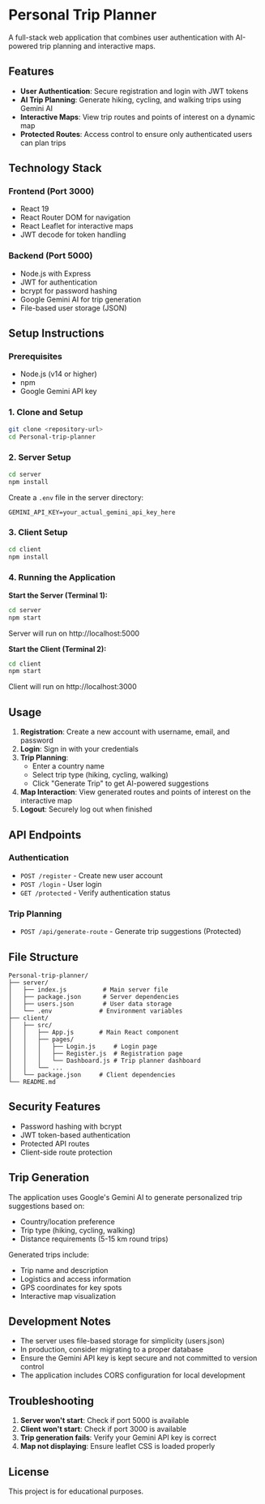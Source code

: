 # Personal Trip Planner

A full-stack web application that combines user authentication with AI-powered trip planning and interactive maps.

## Features

- **User Authentication**: Secure registration and login with JWT tokens
- **AI Trip Planning**: Generate hiking, cycling, and walking trips using Gemini AI
- **Interactive Maps**: View trip routes and points of interest on a dynamic map
- **Protected Routes**: Access control to ensure only authenticated users can plan trips

## Technology Stack

### Frontend (Port 3000)

- React 19
- React Router DOM for navigation
- React Leaflet for interactive maps
- JWT decode for token handling

### Backend (Port 5000)

- Node.js with Express
- JWT for authentication
- bcrypt for password hashing
- Google Gemini AI for trip generation
- File-based user storage (JSON)

## Setup Instructions

### Prerequisites

- Node.js (v14 or higher)
- npm
- Google Gemini API key

### 1. Clone and Setup

```bash
git clone <repository-url>
cd Personal-trip-planner
```

### 2. Server Setup

```bash
cd server
npm install
```

Create a `.env` file in the server directory:

```
GEMINI_API_KEY=your_actual_gemini_api_key_here
```

### 3. Client Setup

```bash
cd client
npm install
```

### 4. Running the Application

**Start the Server (Terminal 1):**

```bash
cd server
npm start
```

Server will run on http://localhost:5000

**Start the Client (Terminal 2):**

```bash
cd client
npm start
```

Client will run on http://localhost:3000

## Usage

1. **Registration**: Create a new account with username, email, and password
2. **Login**: Sign in with your credentials
3. **Trip Planning**:
   - Enter a country name
   - Select trip type (hiking, cycling, walking)
   - Click "Generate Trip" to get AI-powered suggestions
4. **Map Interaction**: View generated routes and points of interest on the interactive map
5. **Logout**: Securely log out when finished

## API Endpoints

### Authentication

- `POST /register` - Create new user account
- `POST /login` - User login
- `GET /protected` - Verify authentication status

### Trip Planning

- `POST /api/generate-route` - Generate trip suggestions (Protected)

## File Structure

```
Personal-trip-planner/
├── server/
│   ├── index.js          # Main server file
│   ├── package.json      # Server dependencies
│   ├── users.json        # User data storage
│   └── .env             # Environment variables
├── client/
│   ├── src/
│   │   ├── App.js       # Main React component
│   │   ├── pages/
│   │   │   ├── Login.js     # Login page
│   │   │   ├── Register.js  # Registration page
│   │   │   └── Dashboard.js # Trip planner dashboard
│   │   └── ...
│   └── package.json     # Client dependencies
└── README.md
```

## Security Features

- Password hashing with bcrypt
- JWT token-based authentication
- Protected API routes
- Client-side route protection

## Trip Generation

The application uses Google's Gemini AI to generate personalized trip suggestions based on:

- Country/location preference
- Trip type (hiking, cycling, walking)
- Distance requirements (5-15 km round trips)

Generated trips include:

- Trip name and description
- Logistics and access information
- GPS coordinates for key spots
- Interactive map visualization

## Development Notes

- The server uses file-based storage for simplicity (users.json)
- In production, consider migrating to a proper database
- Ensure the Gemini API key is kept secure and not committed to version control
- The application includes CORS configuration for local development

## Troubleshooting

1. **Server won't start**: Check if port 5000 is available
2. **Client won't start**: Check if port 3000 is available
3. **Trip generation fails**: Verify your Gemini API key is correct
4. **Map not displaying**: Ensure leaflet CSS is loaded properly

## License

This project is for educational purposes.
